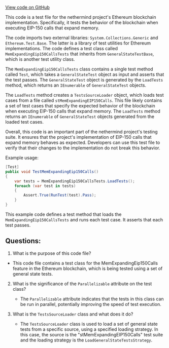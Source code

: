 [View code on GitHub](https://github.com/nethermindeth/nethermind/Ethereum.Blockchain.Test/MemExpandingEip150CallsTests.cs)

This code is a test file for the nethermind project's Ethereum blockchain implementation. Specifically, it tests the behavior of the blockchain when executing EIP-150 calls that expand memory. 

The code imports two external libraries: `System.Collections.Generic` and `Ethereum.Test.Base`. The latter is a library of test utilities for Ethereum implementations. The code defines a test class called `MemExpandingEip150CallsTests` that inherits from `GeneralStateTestBase`, which is another test utility class. 

The `MemExpandingEip150CallsTests` class contains a single test method called `Test`, which takes a `GeneralStateTest` object as input and asserts that the test passes. The `GeneralStateTest` object is generated by the `LoadTests` method, which returns an `IEnumerable` of `GeneralStateTest` objects. 

The `LoadTests` method creates a `TestsSourceLoader` object, which loads test cases from a file called `stMemExpandingEIP150Calls`. This file likely contains a set of test cases that specify the expected behavior of the blockchain when executing EIP-150 calls that expand memory. The `LoadTests` method returns an `IEnumerable` of `GeneralStateTest` objects generated from the loaded test cases. 

Overall, this code is an important part of the nethermind project's testing suite. It ensures that the project's implementation of EIP-150 calls that expand memory behaves as expected. Developers can use this test file to verify that their changes to the implementation do not break this behavior. 

Example usage:

```csharp
[Test]
public void TestMemExpandingEip150Calls()
{
    var tests = MemExpandingEip150CallsTests.LoadTests();
    foreach (var test in tests)
    {
        Assert.True(RunTest(test).Pass);
    }
}
```

This example code defines a test method that loads the `MemExpandingEip150CallsTests` and runs each test case. It asserts that each test passes.
## Questions: 
 1. What is the purpose of this code file?
   - This code file contains a test class for the MemExpandingEip150Calls feature in the Ethereum blockchain, which is being tested using a set of general state tests.

2. What is the significance of the `Parallelizable` attribute on the test class?
   - The `Parallelizable` attribute indicates that the tests in this class can be run in parallel, potentially improving the speed of test execution.

3. What is the `TestsSourceLoader` class and what does it do?
   - The `TestsSourceLoader` class is used to load a set of general state tests from a specific source, using a specified loading strategy. In this case, the source is the "stMemExpandingEIP150Calls" test suite and the loading strategy is the `LoadGeneralStateTestsStrategy`.